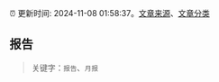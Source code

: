 :alarm_clock: 更新时间: 2024-11-08 01:58:37。[文章来源](/README.md)、[文章分类](/TAGS.md)

## 报告


> 关键字：`报告`、`月报`



